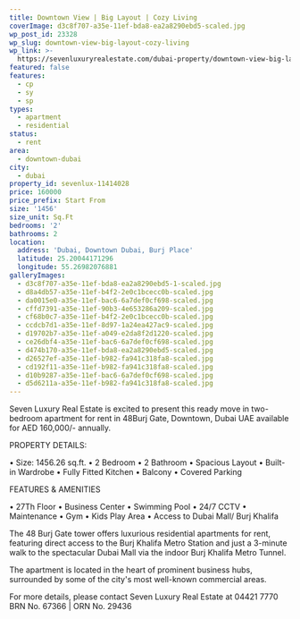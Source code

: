 ```yaml
---
title: Downtown View | Big Layout | Cozy Living
coverImage: d3c8f707-a35e-11ef-bda8-ea2a8290ebd5-scaled.jpg
wp_post_id: 23328
wp_slug: downtown-view-big-layout-cozy-living
wp_link: >-
  https://sevenluxuryrealestate.com/dubai-property/downtown-view-big-layout-cozy-living/
featured: false
features:
  - cp
  - sy
  - sp
types:
  - apartment
  - residential
status:
  - rent
area:
  - downtown-dubai
city:
  - dubai
property_id: sevenlux-11414028
price: 160000
price_prefix: Start From
size: '1456'
size_unit: Sq.Ft
bedrooms: '2'
bathrooms: 2
location:
  address: 'Dubai, Downtown Dubai, Burj Place'
  latitude: 25.20044171296
  longitude: 55.26982076881
galleryImages:
  - d3c8f707-a35e-11ef-bda8-ea2a8290ebd5-1-scaled.jpg
  - d8a4db57-a35e-11ef-b4f2-2e0c1bcecc0b-scaled.jpg
  - da0015e0-a35e-11ef-bac6-6a7def0cf698-scaled.jpg
  - cffd7391-a35e-11ef-90b3-4e653286a209-scaled.jpg
  - cf68b0c7-a35e-11ef-b4f2-2e0c1bcecc0b-scaled.jpg
  - ccdcb7d1-a35e-11ef-8d97-1a24ea427ac9-scaled.jpg
  - d19702b7-a35e-11ef-a049-e2da8f2d1220-scaled.jpg
  - ce26dbf4-a35e-11ef-bac6-6a7def0cf698-scaled.jpg
  - d474b170-a35e-11ef-bda8-ea2a8290ebd5-scaled.jpg
  - d26527ef-a35e-11ef-b982-fa941c318fa8-scaled.jpg
  - cd192f11-a35e-11ef-b982-fa941c318fa8-scaled.jpg
  - d10b9287-a35e-11ef-bac6-6a7def0cf698-scaled.jpg
  - d5d6211a-a35e-11ef-b982-fa941c318fa8-scaled.jpg
---
```


Seven Luxury Real Estate is excited to present this ready move in two-bedroom apartment for rent in 48Burj Gate, Downtown, Dubai UAE available for AED 160,000/- annually.

PROPERTY DETAILS:

• Size: 1456.26 sq.ft. • 2 Bedroom • 2 Bathroom • Spacious Layout • Built-in Wardrobe • Fully Fitted Kitchen • Balcony • Covered Parking

FEATURES & AMENITIES

• 27Th Floor • Business Center • Swimming Pool • 24/7 CCTV • Maintenance • Gym • Kids Play Area • Access to Dubai Mall/ Burj Khalifa

The 48 Burj Gate tower offers luxurious residential apartments for rent, featuring direct access to the Burj Khalifa Metro Station and just a 3-minute walk to the spectacular Dubai Mall via the indoor Burj Khalifa Metro Tunnel.

The apartment is located in the heart of prominent business hubs, surrounded by some of the city's most well-known commercial areas.

For more details, please contact Seven Luxury Real Estate at 04421 7770 BRN No. 67366 | ORN No. 29436
